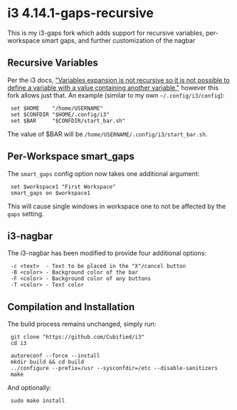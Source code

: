 # i3 4.14.1-gaps-recursive

This is my i3-gaps fork which adds support for recursive variables, per-workspace smart gaps, and further customization of the nagbar

## Recursive Variables

Per the i3 docs, ["Variables expansion is not recursive so it is not possible to define a variable with a value containing another variable,"](https://i3wm.org/docs/userguide.html#variables) however this fork allows just that.
An example (similar to my own `~/.config/i3/config`):

     set $HOME    "/home/USERNAME"
     set $CONFDIR "$HOME/.config/i3"
	 set $BAR     "$CONFDIR/start_bar.sh"

The value of $BAR will be `/home/USERNAME/.config/i3/start_bar.sh`.

## Per-Workspace smart_gaps

The `smart_gaps` config option now takes one additional argument:

     set $workspace1 "First Workspace"
	 smart_gaps on $workspace1

This will cause single windows in workspace one to not be affected by the `gaps` setting.

## i3-nagbar

The i3-nagbar has been modified to provide four additional options:

     -c <text>  - Text to be placed in the "X"/cancel button
     -B <color> - Background color of the bar
     -F <color> - Background color of any buttons
     -T <color> - Text color

## Compilation and Installation

The build process remains unchanged, simply run:

     git clone "https://github.com/Cubified/i3"
	 cd i3

     autoreconf --force --install
	 mkdir build && cd build
	 ../configure --prefix=/usr --sysconfdir=/etc --disable-sanitizers
	 make

And optionally:

     sudo make install
